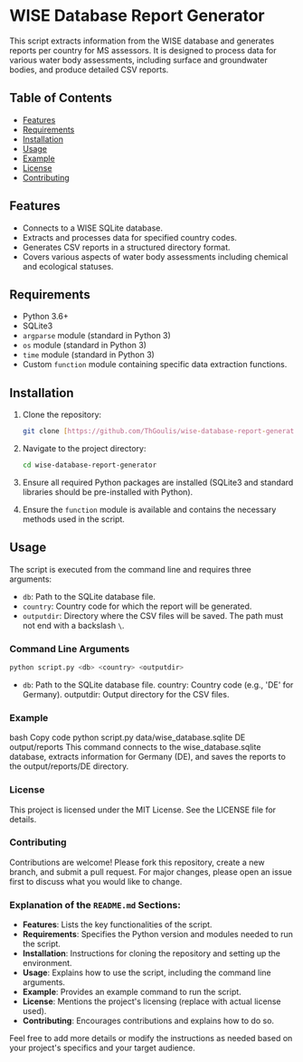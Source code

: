 # WISE Database Report Generator

This script extracts information from the WISE database and generates reports per country for MS assessors. It is designed to process data for various water body assessments, including surface and groundwater bodies, and produce detailed CSV reports.

## Table of Contents

- [Features](#features)
- [Requirements](#requirements)
- [Installation](#installation)
- [Usage](#usage)
- [Example](#example)
- [License](#license)
- [Contributing](#contributing)

## Features

- Connects to a WISE SQLite database.
- Extracts and processes data for specified country codes.
- Generates CSV reports in a structured directory format.
- Covers various aspects of water body assessments including chemical and ecological statuses.

## Requirements

- Python 3.6+
- SQLite3
- `argparse` module (standard in Python 3)
- `os` module (standard in Python 3)
- `time` module (standard in Python 3)
- Custom `function` module containing specific data extraction functions.

## Installation

1. Clone the repository:
    ```bash
    git clone [https://github.com/ThGoulis/wise-database-report-generator.git](https://github.com/ThGoulis/EEApythonScripts)
    ```
2. Navigate to the project directory:
    ```bash
    cd wise-database-report-generator
    ```
3. Ensure all required Python packages are installed (SQLite3 and standard libraries should be pre-installed with Python).

4. Ensure the `function` module is available and contains the necessary methods used in the script.

## Usage

The script is executed from the command line and requires three arguments:
- `db`: Path to the SQLite database file.
- `country`: Country code for which the report will be generated.
- `outputdir`: Directory where the CSV files will be saved. The path must not end with a backslash `\`.

### Command Line Arguments

```bash
python script.py <db> <country> <outputdir>
```

- `db`: Path to the SQLite database file.
country: Country code (e.g., 'DE' for Germany).
outputdir: Output directory for the CSV files.
### Example
bash
Copy code
python script.py data/wise_database.sqlite DE output/reports
This command connects to the wise_database.sqlite database, extracts information for Germany (DE), and saves the reports to the output/reports/DE directory.

### License
This project is licensed under the MIT License. See the LICENSE file for details.

### Contributing
Contributions are welcome! Please fork this repository, create a new branch, and submit a pull request. For major changes, please open an issue first to discuss what you would like to change.

### Explanation of the `README.md` Sections:

- **Features**: Lists the key functionalities of the script.
- **Requirements**: Specifies the Python version and modules needed to run the script.
- **Installation**: Instructions for cloning the repository and setting up the environment.
- **Usage**: Explains how to use the script, including the command line arguments.
- **Example**: Provides an example command to run the script.
- **License**: Mentions the project's licensing (replace with actual license used).
- **Contributing**: Encourages contributions and explains how to do so.

Feel free to add more details or modify the instructions as needed based on your project's specifics and your target audience.
